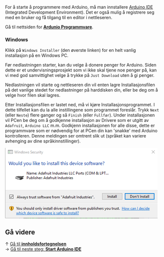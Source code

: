 For å starte å programmere med Arduino, må man innstallere
[Arduino IDE][Arduino-Software-Page] (Integrated Development Environment).
Det er også mulig å registrere seg med en bruker og få tilgang til en editor i
nettleseren.

Gå til nettsiden for **[Ardunio Programmvare][Arduino-Software-Page]**.

### Windows

Klikk på `Windows Installer` (den øverste linken) for en helt vanlig
installasjon på en Windows PC.

Før nedlastningen starter, kan du velge å donere penger for Arduino. Siden
dette er et undervisningsprosjekt som vi ikke skal tjene noe penger på, kan vi
med god samvittighet velge å trykke på `Just Download` uten å gi penger.

Nedlastningen vil starte og nettleseren din vil enten lagre Installasjonsfilen
på det vanlige stedet for nedlastninger på harddisken din, eller be deg om å
velge hvor filen skal lagres.

Etter Installasjonsfilen er lastet ned, må vi kjøre Installasjonsprogrammet.
I dette tilfellet kan du la alle instillingene som programmet foreslår. Trykk
`Next` (eller `Neste`) flere ganger og så `Finish` (eller `Fullfør`). Under
installasjonen vil PCen be deg om å godkjenne installasjon av Drivere som er
utgitt av `Adafruit`, `Arduino LLC` m.m. Godkjenn installasjonen for alle disse,
dette er programmvare som er nødvendig for at PCen din kan 'snakke' med Arduino
kontrolleren. Denne meldingen ser omtrent slik ut (språket kan variere
avhenging av dine språkinnstillinger).

![Arduino driver installasjon][Arduino-Driver-Install-Windows-Security]

## Gå videre

&uarr; [Gå til **innholdsfortegnelsen**][setup-home]  
&rarr; [Gå til neste steg: **Start Arduino IDE**][start-arduino-ide]

[setup-home]: Guide-Oppsett-for-programmering
[start-arduino-ide]: Start-Arduino-IDE

[Arduino-Software-Page]: https://www.arduino.cc/en/Main/Software

[Arduino-Driver-Install-Windows-Security]: Arduino-Driver-Install-Windows-Security.PNG
